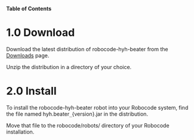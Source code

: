**Table of Contents**


# 1.0 Download #

Download the latest distribution of robocode-hyh-beater from the [Downloads](http://code.google.com/p/robocode-hyh-beater/downloads/list) page.

Unzip the distribution in a directory of your choice.

# 2.0 Install #

To install the robocode-hyh-beater robot into your Robocode system, find the file named hyh.beater`_`{version}.jar in the distribution.

Move that file to the robocode/robots/ directory of your Robocode installation.